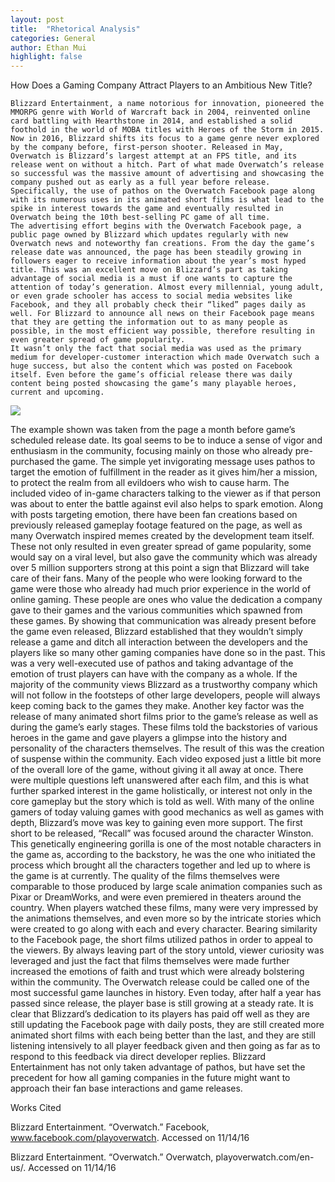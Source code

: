```yaml
---
layout: post
title:  "Rhetorical Analysis"
categories: General
author: Ethan Mui
highlight: false
---
```



How Does a Gaming Company Attract Players to an Ambitious New Title?

	Blizzard Entertainment, a name notorious for innovation, pioneered the MMORPG genre with World of Warcraft back in 2004, reinvented online card battling with Hearthstone in 2014, and established a solid foothold in the world of MOBA titles with Heroes of the Storm in 2015. Now in 2016, Blizzard shifts its focus to a game genre never explored by the company before, first-person shooter. Released in May, Overwatch is Blizzard’s largest attempt at an FPS title, and its release went on without a hitch. Part of what made Overwatch’s release so successful was the massive amount of advertising and showcasing the company pushed out as early as a full year before release. Specifically, the use of pathos on the Overwatch Facebook page along with its numerous uses in its animated short films is what lead to the spike in interest towards the game and eventually resulted in Overwatch being the 10th best-selling PC game of all time.
	The advertising effort begins with the Overwatch Facebook page, a public page owned by Blizzard which updates regularly with new Overwatch news and noteworthy fan creations. From the day the game’s release date was announced, the page has been steadily growing in followers eager to receive information about the year’s most hyped title. This was an excellent move on Blizzard’s part as taking advantage of social media is a must if one wants to capture the attention of today’s generation. Almost every millennial, young adult, or even grade schooler has access to social media websites like Facebook, and they all probably check their “liked” pages daily as well. For Blizzard to announce all news on their Facebook page means that they are getting the information out to as many people as possible, in the most efficient way possible, therefore resulting in even greater spread of game popularity.
	It wasn’t only the fact that social media was used as the primary medium for developer-customer interaction which made Overwatch such a huge success, but also the content which was posted on Facebook itself. Even before the game’s official release there was daily content being posted showcasing the game’s many playable heroes, current and upcoming. 
![](https://github.com/pyramidian/Writing-Seminar-Portfolio/blob/gh-pages/ow%20fb.jpg?raw=true)

  The example shown was taken from the page a month before game’s scheduled release date. Its goal seems to be to induce a sense of vigor and enthusiasm in the community, focusing mainly on those who already pre-purchased the game. The simple yet invigorating message uses pathos to target the emotion of fulfillment in the reader as it gives him/her a mission, to protect the realm from all evildoers who wish to cause harm. The included video of in-game characters talking to the viewer as if that person was about to enter the battle against evil also helps to spark emotion.
Along with posts targeting emotion, there have been fan creations based on previously released gameplay footage featured on the page, as well as many Overwatch inspired memes created by the development team itself. These not only resulted in even greater spread of game popularity, some would say on a viral level, but also gave the community which was already over 5 million supporters strong at this point a sign that Blizzard will take care of their fans. Many of the people who were looking forward to the game were those who already had much prior experience in the world of online gaming. These people are ones who value the dedication a company gave to their games and the various communities which spawned from these games. By showing that communication was already present before the game even released, Blizzard established that they wouldn’t simply release a game and ditch all interaction between the developers and the players like so many other gaming companies have done so in the past. This was a very well-executed use of pathos and taking advantage of the emotion of trust players can have with the company as a whole. If the majority of the community views Blizzard as a trustworthy company which will not follow in the footsteps of other large developers, people will always keep coming back to the games they make.
	Another key factor was the release of many animated short films prior to the game’s release as well as during the game’s early stages. These films told the backstories of various heroes in the game and gave players a glimpse into the history and personality of the characters themselves. The result of this was the creation of suspense within the community. Each video exposed just a little bit more of the overall lore of the game, without giving it all away at once. There were multiple questions left unanswered after each film, and this is what further sparked interest in the game holistically, or interest not only in the core gameplay but the story which is told as well. With many of the online gamers of today valuing games with good mechanics as well as games with depth, Blizzard’s move was key to gaining even more support.  The first short to be released, “Recall” was focused around the character Winston. This genetically engineering gorilla is one of the most notable characters in the game as, according to the backstory, he was the one who initiated the process which brought all the characters together and led up to where is the game is at currently. The quality of the films themselves were comparable to those produced by large scale animation companies such as Pixar or DreamWorks, and were even premiered in theaters around the country. When players watched these films, many were very impressed by the animations themselves, and even more so by the intricate stories which were created to go along with each and every character. Bearing similarity to the Facebook page, the short films utilized pathos in order to appeal to the viewers. By always leaving part of the story untold, viewer curiosity was leveraged and just the fact that films themselves were made further increased the emotions of faith and trust which were already bolstering within the community.
	The Overwatch release could be called one of the most successful game launches in history. Even today, after half a year has passed since release, the player base is still growing at a steady rate. It is clear that Blizzard’s dedication to its players has paid off well as they are still updating the Facebook page with daily posts, they are still created more animated short films with each being better than the last, and they are still listening intensively to all player feedback given and then going as far as to respond to this feedback via direct developer replies. Blizzard Entertainment has not only taken advantage of pathos, but have set the precedent for how all gaming companies in the future might want to approach their fan base interactions and game releases.


Works Cited

Blizzard Entertainment. “Overwatch.” Facebook, www.facebook.com/playoverwatch. Accessed 
on 11/14/16

Blizzard Entertainment. “Overwatch.” Overwatch, playoverwatch.com/en-us/. Accessed on 
11/14/16

	 
 
